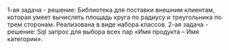 1-ая задача - решение: Библиотека для поставки внешним клиентам, которая умеет вычислять площадь круга по радиусу и треугольника по трем сторонам. Реализована в виде набора классов.
2-ая задача - решение: Sql запрос для выбора всех пар «Имя продукта – Имя категории».  
